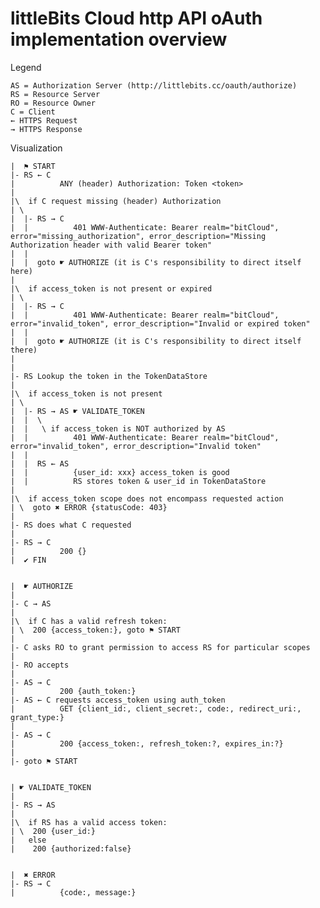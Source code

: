 # littleBits Cloud http API oAuth implementation overview

Legend

    AS = Authorization Server (http://littlebits.cc/oauth/authorize)
    RS = Resource Server
    RO = Resource Owner
    C = Client
    ← HTTPS Request
    → HTTPS Response


Visualization

    |  ⚑ START
    |- RS ← C
    |          ANY (header) Authorization: Token <token>
    |
    |\  if C request missing (header) Authorization
    | \
    |  |- RS → C
    |  |          401 WWW-Authenticate: Bearer realm="bitCloud", error="missing_authorization", error_description="Missing Authorization header with valid Bearer token"
    |  |
    |  |  goto ☛ AUTHORIZE (it is C's responsibility to direct itself here)
    |
    |\  if access_token is not present or expired
    | \
    |  |- RS → C
    |  |          401 WWW-Authenticate: Bearer realm="bitCloud", error="invalid_token", error_description="Invalid or expired token"
    |  |
    |  |  goto ☛ AUTHORIZE (it is C's responsibility to direct itself there)
    |
    |
    |- RS Lookup the token in the TokenDataStore
    |
    |\  if access_token is not present
    | \
    |  |- RS → AS ☛ VALIDATE_TOKEN
    |  |  \
    |  |   \ if access_token is NOT authorized by AS
    |  |          401 WWW-Authenticate: Bearer realm="bitCloud", error="invalid_token", error_description="Invalid token"
    |  |
    |  |  RS ← AS
    |  |          {user_id: xxx} access_token is good
    |  |          RS stores token & user_id in TokenDataStore
    |
    |\  if access_token scope does not encompass requested action
    | \  goto ✖ ERROR {statusCode: 403}
    |
    |- RS does what C requested
    |
    |- RS → C
    |          200 {}
    |  ✔ FIN


    |  ☛ AUTHORIZE
    |
    |- C → AS
    |
    |\  if C has a valid refresh token:
    | \  200 {access_token:}, goto ⚑ START
    |
    |- C asks RO to grant permission to access RS for particular scopes
    |
    |- RO accepts
    |
    |- AS → C
    |          200 {auth_token:}
    |- AS ← C requests access_token using auth_token
    |          GET {client_id:, client_secret:, code:, redirect_uri:, grant_type:}
    |
    |- AS → C
    |          200 {access_token:, refresh_token:?, expires_in:?}
    |
    |- goto ⚑ START


    | ☛ VALIDATE_TOKEN
    |
    |- RS → AS
    |
    |\  if RS has a valid access token:
    | \  200 {user_id:}
    |   else
    |    200 {authorized:false}


    |  ✖ ERROR
    |- RS → C
    |          {code:, message:}